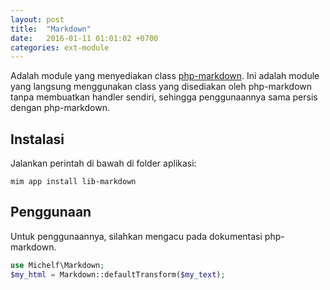 ```yaml
---
layout: post
title:  "Markdown"
date:   2016-01-11 01:01:02 +0700
categories: ext-module
---
```


Adalah module yang menyediakan class [php-markdown](https://github.com/michelf/php-markdown).
Ini adalah module yang langsung menggunakan class yang disediakan oleh php-markdown
tanpa membuatkan handler sendiri, sehingga penggunaannya sama persis dengan
php-markdown.

## Instalasi

Jalankan perintah di bawah di folder aplikasi:

```
mim app install lib-markdown
```

## Penggunaan

Untuk penggunaannya, silahkan mengacu pada dokumentasi php-markdown.

```php
use Michelf\Markdown;
$my_html = Markdown::defaultTransform($my_text);
```